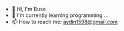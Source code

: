 - 👋 Hi, I'm Buse
- 🌱 I'm currently learning programming ...
- 📫 How to reach me: aydin1598@gmail.com

<!---
bussz/bussz ✨ is a private ✨ repository because `README.md` (this file) is visible in your GitHub profile.
You can click on the Preview link to take a look at your changes.
--->
